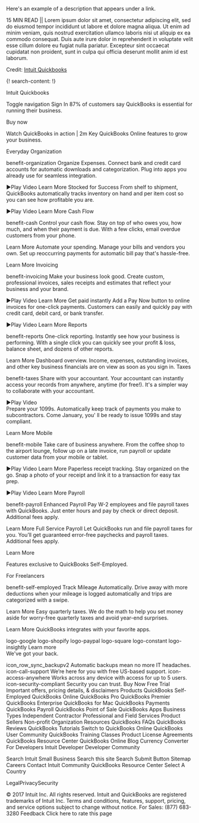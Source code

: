 Here's an example of a description that appears under a link.

15 MIN READ || Lorem ipsum dolor sit amet, consectetur adipiscing elit, sed do eiusmod tempor incididunt ut labore et dolore magna aliqua. Ut enim ad minim veniam, quis nostrud exercitation ullamco laboris nisi ut aliquip ex ea commodo consequat. Duis aute irure dolor in reprehenderit in voluptate velit esse cillum dolore eu fugiat nulla pariatur. Excepteur sint occaecat cupidatat non proident, sunt in culpa qui officia deserunt mollit anim id est laborum.

Credit: [Intuit Quickbooks](https://quickbooks.intuit.com/)


{! search-content: !}

Intuit Quickbooks

Toggle navigation
Sign In
87% of customers say QuickBooks is essential for running their business.
 
Buy now

Watch QuickBooks in action | 2m
Key QuickBooks Online features to grow your business.

Everyday Organization

benefit-organization
Organize Expenses.
Connect bank and credit card accounts for automatic downloads and categorization. Plug into apps you already use for seamless integration.
 
►Play Video     Learn More
Stocked for Success
From shelf to shipment, QuickBooks automatically tracks inventory on hand and per item cost so you can see how profitable you are.
 
►Play Video     Learn More
Cash Flow

benefit-cash
Control your cash flow.
Stay on top of who owes you, how much, and when their payment is due. With a few clicks, email overdue customers from your phone.
 
Learn More
Automate your spending.
Manage your bills and vendors you own. Set up reoccurring payments for automatic bill pay that's hassle-free.
 
Learn More
Invoicing

benefit-invoicing
Make your business look good.
Create custom, professional invoices, sales receipts and estimates that reflect your business and your brand.
  
►Play Video     Learn More
Get paid instantly
Add a Pay Now button to online invoices for one-click payments. Customers can easily and quickly pay with credit card, debit card, or bank transfer.
 
►Play Video     Learn More
Reports

benefit-reports
One-click reporting.
Instantly see how your business is performing. With a single click you can quickly see your profit & loss, balance sheet, and dozens of other reports.
 
Learn More
Dashboard overview.
Income, expenses, outstanding invoices, and other key business financials are on view as soon as you sign in.
Taxes

benefit-taxes
Share with your accountant.
Your accountant can instantly access your records from anywhere, anytime (for free!). It's a simpler way to collaborate with your accountant.
 
►Play Video     
Prepare your 1099s.
Automatically keep track of payments you make to subcontractors. Come January, you' ll be ready to issue 1099s and stay compliant.
 
Learn More
Mobile

benefit-mobile
Take care of business anywhere.
From the coffee shop to the airport lounge, follow up on a late invoice, run payroll or update customer data from your mobile or tablet.
 
►Play Video     Learn More
Paperless receipt tracking.
Stay organized on the go. Snap a photo of your receipt and link it to a transaction for easy tax prep.
 
►Play Video     Learn More
Payroll

benefit-payroll
Enhanced Payroll
Pay W-2 employees and file payroll taxes with QuickBooks. Just enter hours and pay by check or direct deposit. Additional fees apply.
 
Learn More
Full Service Payroll
Let QuickBooks run and file payroll taxes for you. You’ll get guaranteed error-free paychecks and payroll taxes. Additional fees apply.
 
Learn More
 

Features exclusive to QuickBooks Self-Employed.

For Freelancers

benefit-self-employed
Track Mileage Automatically.
Drive away with more deductions when your mileage is logged automatically and trips are categorized with a swipe.
 
Learn More
Easy quarterly taxes.
We do the math to help you set money aside for worry-free quarterly taxes and avoid year-end surprises.
 
Learn More
QuickBooks integrates with your favorite apps.

logo-google
logo-shopify
logo-paypal
logo-square
logo-constant
logo-insightly
 Learn more  
We've got your back.

icon_row_sync_backupv2
Automatic backups mean no more IT headaches.
icon-call-support
We’re here for you with free US-based support.
icon-access-anywhere
Works across any device with access for up to 5 users.
icon-security-compliant
Security you can trust.
Buy Now
Free Trial
Important offers, pricing details, & disclaimers
Products
QuickBooks Self-Employed
QuickBooks Online
QuickBooks Pro
QuickBooks Premier
QuickBooks Enterprise
QuickBooks for Mac
QuickBooks Payments
QuickBooks Payroll
QuickBooks Point of Sale
QuickBooks Apps
Business Types
Independent Contractor
Professional and Field Services
Product Sellers
Non-profit Organization
Resources
QuickBooks FAQs
QuickBooks Reviews
QuickBooks Tutorials
Switch to QuickBooks Online
QuickBooks User Community
QuickBooks Training Classes
Product License Agreements
QuickBooks Resource Center
QuickBooks Online Blog
Currency Converter
For Developers
Intuit Developer
Developer Community
     
Search Intuit Small Business
Search this site
 Search Submit Button
Sitemap Careers Contact Intuit Community QuickBooks Resource Center
Select A Country
 
LegalPrivacySecurity
 
© 2017 Intuit Inc. All rights reserved.
Intuit and QuickBooks are registered trademarks of Intuit Inc. Terms and conditions, features, support, pricing, and service options subject to change without notice.
For Sales:
(877) 683-3280
Feedback
Click here to
rate this page


